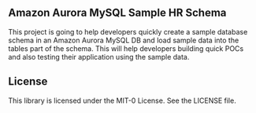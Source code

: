 ## Amazon Aurora MySQL Sample HR Schema

This project is going to help developers quickly create a sample database schema in an Amazon Aurora MySQL DB and load sample data into the tables part of the schema. This will help developers building quick POCs and also testing their application using the sample data.

## License

This library is licensed under the MIT-0 License. See the LICENSE file.

